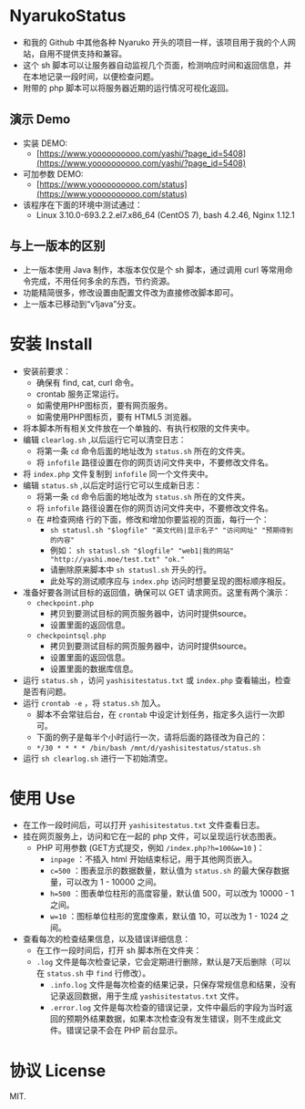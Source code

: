 # NyarukoStatus
- 和我的 Github 中其他各种 Nyaruko 开头的项目一样，该项目用于我的个人网站，自用不提供支持和兼容。
- 这个 sh 脚本可以让服务器自动监视几个页面，检测响应时间和返回信息，并在本地记录一段时间，以便检查问题。
- 附带的 php 脚本可以将服务器近期的运行情况可视化返回。

## 演示 Demo
- 实装 DEMO:
  - [https://www.yoooooooooo.com/yashi/?page_id=5408](https://www.yoooooooooo.com/yashi/?page_id=5408)
- 可加参数 DEMO:
  - [https://www.yoooooooooo.com/status](https://www.yoooooooooo.com/status)
- 该程序在下面的环境中测试通过：
  - Linux 3.10.0-693.2.2.el7.x86_64 (CentOS 7), bash 4.2.46, Nginx 1.12.1

## 与上一版本的区别
- 上一版本使用 Java 制作，本版本仅仅是个 sh 脚本，通过调用 curl 等常用命令完成，不用任何多余的东西，节约资源。
- 功能精简很多，修改设置由配置文件改为直接修改脚本即可。
- 上一版本已移动到“v1java”分支。

# 安装 Install
- 安装前要求：
  - 确保有 find, cat, curl 命令。
  - crontab 服务正常运行。
  - 如需使用PHP图标页，要有网页服务。
  - 如需使用PHP图标页，要有 HTML5 浏览器。
- 将本脚本所有相关文件放在一个单独的、有执行权限的文件夹中。
- 编辑 `clearlog.sh` ,以后运行它可以清空日志：
  - 将第一条 `cd` 命令后面的地址改为 `status.sh` 所在的文件夹。
  - 将 `infofile` 路径设置在你的网页访问文件夹中，不要修改文件名。
- 将 `index.php` 文件复制到 `infofile` 同一个文件夹中。
- 编辑 `status.sh` ,以后定时运行它可以生成新日志：
  - 将第一条 `cd` 命令后面的地址改为 `status.sh` 所在的文件夹。
  - 将 `infofile` 路径设置在你的网页访问文件夹中，不要修改文件名。
  - 在 #检查网络 行的下面，修改和增加你要监视的页面，每行一个：
    - `sh statusl.sh "$logfile" "英文代码|显示名子" "访问网址" "预期得到的内容"`
    - 例如： `sh statusl.sh "$logfile" "web1|我的网站" "http://yashi.moe/test.txt" "ok."`
    - 请删除原来脚本中 `sh statusl.sh` 开头的行。
    - 此处写的测试顺序应与 `index.php` 访问时想要呈现的图标顺序相反。
- 准备好要各测试目标的返回值，确保可以 GET 请求网页。这里有两个演示：
  - `checkpoint.php`
    - 拷贝到要测试目标的网页服务器中，访问时提供source。
    - 设置里面的返回信息。
  - `checkpointsql.php`
    - 拷贝到要测试目标的网页服务器中，访问时提供source。
    - 设置里面的返回信息。
    - 设置里面的数据库信息。
- 运行 `status.sh` ，访问 `yashisitestatus.txt` 或 `index.php` 查看输出，检查是否有问题。
- 运行 `crontab -e` ，将 `status.sh` 加入。
  - 脚本不会常驻后台，在 `crontab` 中设定计划任务，指定多久运行一次即可。
  - 下面的例子是每半个小时运行一次，请将后面的路径改为自己的：
  - `*/30 * * * * /bin/bash /mnt/d/yashisitestatus/status.sh`
- 运行 `sh clearlog.sh` 进行一下初始清空。

# 使用 Use
- 在工作一段时间后，可以打开 `yashisitestatus.txt` 文件查看日志。
- 挂在网页服务上，访问和它在一起的 php 文件，可以呈现运行状态图表。
  - PHP 可用参数 (GET方式提交，例如 `/index.php?h=100&w=10` )：
    - `inpage` ：不插入 html 开始结束标记，用于其他网页嵌入。
    - `c=500` ：图表显示的数据数量，默认值为 `status.sh` 的最大保存数据量，可以改为 1 - 10000 之间。
    - `h=500` ：图表单位柱形的高度容量，默认值 500，可以改为 10000 - 1 之间。
    - `w=10` ：图标单位柱形的宽度像素，默认值 10，可以改为 1 - 1024 之间。
- 查看每次的检查结果信息，以及错误详细信息：
  - 在工作一段时间后，打开 sh 脚本所在文件夹：
  - `.log` 文件是每次检查记录，它会定期进行删除，默认是7天后删除（可以在 `status.sh` 中 `find` 行修改）。
    - `.info.log` 文件是每次检查的结果记录，只保存常规信息和结果，没有记录返回数据，用于生成 `yashisitestatus.txt` 文件。
    - `.error.log` 文件是每次检查的错误记录，文件中最后的字段为当时返回的预期外结果数据，如果本次检查没有发生错误，则不生成此文件。错误记录不会在 PHP 前台显示。

# 协议 License
MIT.